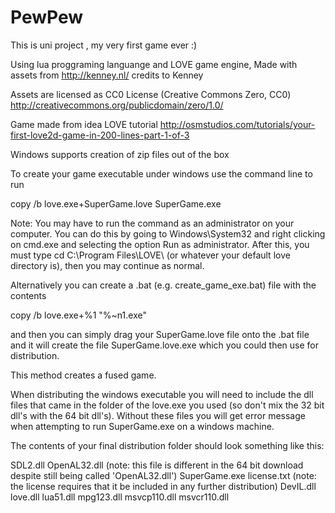 # PewPew
This is uni project , my very first game ever :)

Using lua proggraming languange and LOVE game engine,
Made with assets from http://kenney.nl/ credits to Kenney

  Assets are licensed as CC0 
	License (Creative Commons Zero, CC0)
	http://creativecommons.org/publicdomain/zero/1.0/

Game made from idea LOVE tutorial
http://osmstudios.com/tutorials/your-first-love2d-game-in-200-lines-part-1-of-3


Windows supports creation of zip files out of the box

To create your game executable under windows use the command line to run

   copy /b love.exe+SuperGame.love SuperGame.exe
   
Note: You may have to run the command as an administrator on your computer. You can do this by going to Windows\System32 and right clicking on cmd.exe and selecting the option Run as administrator. After this, you must type cd C:\Program Files\LOVE\ (or whatever your default love directory is), then you may continue as normal.

Alternatively you can create a .bat (e.g. create_game_exe.bat) file with the contents

   copy /b love.exe+%1 "%~n1.exe"
   
and then you can simply drag your SuperGame.love file onto the .bat file and it will create the file SuperGame.love.exe which you could then use for distribution.

This method creates a fused game.

When distributing the windows executable you will need to include the dll files that came in the folder of the love.exe you used (so don't mix the 32 bit dll's with the 64 bit dll's). Without these files you will get error message when attempting to run SuperGame.exe on a windows machine.

The contents of your final distribution folder should look something like this:

SDL2.dll
OpenAL32.dll (note: this file is different in the 64 bit download despite still being called 'OpenAL32.dll')
SuperGame.exe
license.txt (note: the license requires that it be included in any further distribution)
DevIL.dll
love.dll
lua51.dll
mpg123.dll
msvcp110.dll
msvcr110.dll


